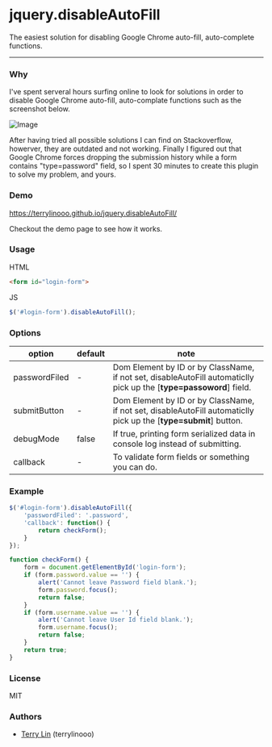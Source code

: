 # jquery.disableAutoFill
The easiest solution for disabling Google Chrome auto-fill, auto-complete functions.

----

### Why

I've spent serveral hours surfing online to look for solutions in order to disable Google Chrome auto-fill, auto-complate functions such as the screenshot below. 

![Image](https://i.imgur.com/j5Mw1ly.png)

After having tried all possible solutions I can find on Stackoverflow, howerver, they are outdated and not working. Finally I figured out that Google Chrome forces dropping the submission history while a form contains "type=password" field, so I spent 30 minutes to create this plugin to solve my problem, and yours.

### Demo

https://terrylinooo.github.io/jquery.disableAutoFill/

Checkout the demo page to see how it works.

### Usage

HTML
```html
<form id="login-form">
```

JS
```javascript
$('#login-form').disableAutoFill();
```

### Options

option | default | note 
---- | --- | ---
passwordFiled | - | Dom Element by ID or by ClassName, if not set, disableAutoFill automaticlly pick up the [**type=passoword**] field.
submitButton | - | Dom Element by ID or by ClassName, if not set, disableAutoFill automaticlly pick up the [**type=submit**] button.
debugMode | false | If true, printing form serialized data in console log instead of submitting.
callback | - | To validate form fields or something you can do.



### Example
```javascript
$('#login-form').disableAutoFill({
    'passwordFiled': '.password',
    'callback': function() {
        return checkForm();
    }
});

function checkForm() {
    form = document.getElementById('login-form');
    if (form.password.value == '') {
        alert('Cannot leave Password field blank.');
        form.password.focus();
        return false;
    }
    if (form.username.value == '') {
        alert('Cannot leave User Id field blank.');
        form.username.focus();
        return false;
    }
    return true;
}
```

### License

MIT

### Authors

* <a href="https://en.dictpedia.org">Terry Lin</a> (terrylinooo)